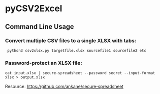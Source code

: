 # pyCSV2Excel

## Command Line Usage

### Convert multiple CSV files to a single XLSX with tabs:

```
 python3 csv2xlsx.py targetfile.xlsx sourcefile1 sourcefile2 etc
```

### Password-protect an XLSX file:

```
cat input.xlsx | secure-spreadsheet --password secret --input-format xlsx > output.xlsx
```

Resource: https://github.com/ankane/secure-spreadsheet